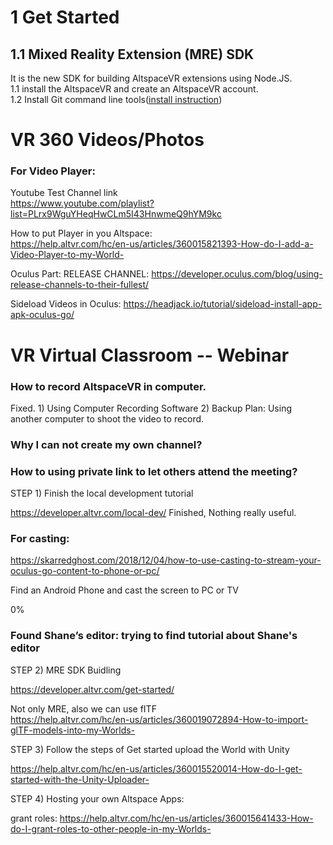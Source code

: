 # 1 Get Started  
  
## 1.1 Mixed Reality Extension (MRE) SDK  
It is the new SDK for building AltspaceVR extensions using Node.JS.  
1.1 install the AltspaceVR and create an AltspaceVR account.  
1.2 Install Git command line tools([install instruction](https://git-scm.com/book/en/v2/Getting-Started-Installing-Git))

# VR 360 Videos/Photos  
### For Video Player:

Youtube Test Channel link  
https://www.youtube.com/playlist?list=PLrx9WguYHeqHwCLm5I43HnwmeQ9hYM9kc  
  
How to put Player in you Altspace:  
https://help.altvr.com/hc/en-us/articles/360015821393-How-do-I-add-a-Video-Player-to-my-World-  
   
Oculus Part:
RELEASE CHANNEL:
https://developer.oculus.com/blog/using-release-channels-to-their-fullest/

Sideload Videos in Oculus:
https://headjack.io/tutorial/sideload-install-app-apk-oculus-go/  


# VR Virtual Classroom -- Webinar
 
### How to record AltspaceVR in computer.  

Fixed. 1) Using Computer Recording Software 2) Backup Plan: Using another computer to shoot the video to record. 

### Why I can not create my own channel? 

 
### How to using private link to let others attend the meeting? 

STEP 1) Finish the local development tutorial 

https://developer.altvr.com/local-dev/ 
Finished, Nothing really useful.    
  
### For casting: 

https://skarredghost.com/2018/12/04/how-to-use-casting-to-stream-your-oculus-go-content-to-phone-or-pc/ 



Find an Android Phone and cast the screen to PC or TV 

0% 

 

### Found Shane’s editor:  trying to find tutorial about Shane's editor 


STEP 2) MRE SDK Buidling 

https://developer.altvr.com/get-started/    
  
  Not only MRE, also we can use fITF   
  https://help.altvr.com/hc/en-us/articles/360019072894-How-to-import-glTF-models-into-my-Worlds-

 

STEP 3) Follow the steps of Get started upload the World with Unity 

https://help.altvr.com/hc/en-us/articles/360015520014-How-do-I-get-started-with-the-Unity-Uploader- 

 

 

STEP 4) Hosting your own Altspace Apps: 


grant roles:
https://help.altvr.com/hc/en-us/articles/360015641433-How-do-I-grant-roles-to-other-people-in-my-Worlds-



